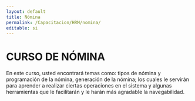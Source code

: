```yaml
---
layout: default
title: Nómina
permalink: /Capacitacion/HRM/nomina/
editable: si
---
```


# CURSO DE NÓMINA


En este curso, usted encontrará temas como: tipos de nómina y programación de la nómina, generación de la nómina; los cuales le servirán para aprender a realizar ciertas operaciones en el sistema y algunas herramientas que le facilitarán y le harán más agradable la navegabilidad.
